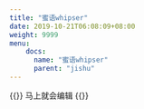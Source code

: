 ```yaml
---
title: "蜜语whipser"
date: 2019-10-21T06:08:09+08:00
weight: 9999
menu:
    docs:
      name: "蜜语whipser"
      parent: "jishu"
---
```



{{<adm type="tip" title="提醒" >}}
马上就会编辑
{{</adm >}}
